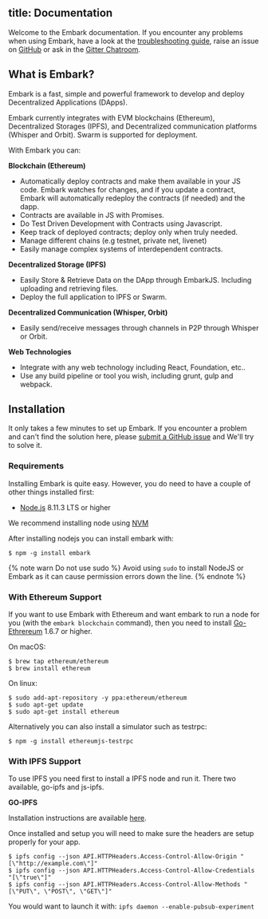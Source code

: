 title: Documentation
---
Welcome to the Embark documentation. If you encounter any problems when using Embark, have a look at the  [troubleshooting guide](troubleshooting.html), raise an issue on [GitHub](https://github.com/embark-framework/embark/issues) or ask in the [Gitter Chatroom](https://gitter.im/embark-framework/Lobby).

## What is Embark?

Embark is a fast, simple and powerful framework to develop and deploy Decentralized Applications (DApps). 

Embark currently integrates with EVM blockchains (Ethereum), Decentralized Storages (IPFS), and Decentralized communication platforms (Whisper and Orbit). Swarm is supported for deployment.

With Embark you can:

**Blockchain (Ethereum)**
* Automatically deploy contracts and make them available in your JS code. Embark watches for changes, and if you update a contract, Embark will automatically redeploy the contracts (if needed) and the dapp.
* Contracts are available in JS with Promises.
* Do Test Driven Development with Contracts using Javascript.
* Keep track of deployed contracts; deploy only when truly needed.
* Manage different chains (e.g testnet, private net, livenet)
* Easily manage complex systems of interdependent contracts.

**Decentralized Storage (IPFS)**
* Easily Store & Retrieve Data on the DApp through EmbarkJS. Including uploading and retrieving files.
* Deploy the full application to IPFS or Swarm.


**Decentralized Communication (Whisper, Orbit)**
* Easily send/receive messages through channels in P2P through Whisper or Orbit.

**Web Technologies**
* Integrate with any web technology including React, Foundation, etc..
* Use any build pipeline or tool you wish, including grunt, gulp and webpack.


## Installation

It only takes a few minutes to set up Embark. If you encounter a problem and can't find the solution here, please [submit a GitHub issue](https://github.com/embark-framework/embark/issues) and We'll try to solve it.

### Requirements

Installing Embark is quite easy. However, you do need to have a couple of other things installed first:

- [Node.js](http://nodejs.org/) 8.11.3 LTS or higher

We recommend installing node using [NVM](https://github.com/creationix/nvm/blob/master/README.md)

After installing nodejs you can install embark with:

<pre><code class="shell">$ npm -g install embark
</code></pre>


{% note warn Do not use sudo %}
Avoid using `sudo` to install NodeJS or Embark as it can cause permission errors down the line.
{% endnote %}

### With Ethereum Support

If you want to use Embark with Ethereum and want embark to run a node for you (with the ``embark blockchain`` command), then you need to install [Go-Ethrereum](https://geth.ethereum.org/) 1.6.7 or higher.

On macOS:

<pre><code class="shell">$ brew tap ethereum/ethereum
$ brew install ethereum
</code></pre>

On linux:

<pre><code class="shell">$ sudo add-apt-repository -y ppa:ethereum/ethereum
$ sudo apt-get update
$ sudo apt-get install ethereum
</code></pre>

Alternatively you can also install a simulator such as testrpc:

<pre><code class="shell">$ npm -g install ethereumjs-testrpc</code></pre>

### With IPFS Support

To use IPFS you need first to install a IPFS node and run it. There two available, go-ipfs and js-ipfs.

**GO-IPFS**

Installation instructions are available [here](https://github.com/ipfs/go-ipfs#install).

Once installed and setup you will need to make sure the headers are setup
properly for your app.

<pre><code class="shell">$ ipfs config --json API.HTTPHeaders.Access-Control-Allow-Origin "[\"http://example.com\"]"
$ ipfs config --json API.HTTPHeaders.Access-Control-Allow-Credentials "[\"true\"]"
$ ipfs config --json API.HTTPHeaders.Access-Control-Allow-Methods "[\"PUT\", \"POST\", \"GET\"]"
</code></pre>

You would want to launch it with: ``ipfs daemon --enable-pubsub-experiment``

